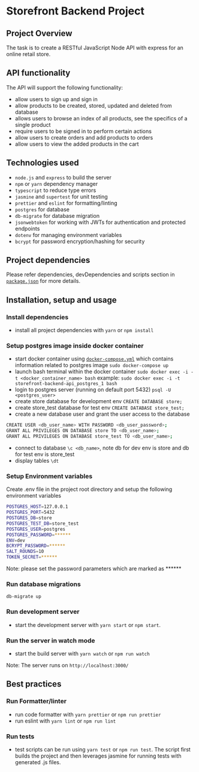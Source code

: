 # Storefront Backend Project

## Project Overview
The task is to create a RESTful JavaScript Node API with express for an online retail store.

## API functionality
The API will support the following functionality:
* allow users to sign up and sign in
* allow products to be created, stored, updated and deleted from database
* allows users to browse an index of all products, see the specifics of a single product
* require users to be signed in to perform certain actions
* allow users to create orders and add products to orders
* allow users to view the added products in the cart
## Technologies used
* `node.js` and `express` to build the server
* `npm` or `yarn` dependency manager
* `typescript` to reduce type errors
* `jasmine` and `supertest` for unit testing
* `prettier` and `eslint` for formatting/linting
* `postgres` for database
* `db-migrate` for database migration
* `jsonwebtoken` for working with JWTs for authentication and protected endpoints
* `dotenv` for managing environment variables
* `bcrypt` for password encryption/hashing for security
## Project dependencies
Please refer dependencies, devDependencies and scripts section in [`package.json`](package.json) for more details.
## Installation, setup and usage
### Install dependencies
* install all project dependencies with `yarn` or `npm install`
### Setup postgres image inside docker container
- start docker container using [`docker-compose.yml`](docker-compose.yml) which contains information related to postgres image `sudo docker-compose up`
- launch bash terminal within the docker container
`sudo docker exec -i -t <docker_container_name> bash`
example: `sudo docker exec -i -t storefront-backend-api_postgres_1 bash`
- login to postgres server (running on default port 5432)
`psql -U <postgres_user>`
- create store database for development env
`CREATE DATABASE store;`
- create store_test database for test env
`CREATE DATABASE store_test;`
- create a new database user and grant the user access to the database
```bash
CREATE USER <db_user_name> WITH PASSWORD <db_user_password>;
GRANT ALL PRIVILEGES ON DATABASE store TO <db_user_name>;
GRANT ALL PRIVILEGES ON DATABASE store_test TO <db_user_name>;
```
- connect to database `\c <db_name>`, note db for dev env is store and db for test env is store_test
- display tables `\dt`

### Setup Environment variables
Create .env file in the project root directory and setup the following environment variables
```bash
POSTGRES_HOST=127.0.0.1
POSTGRES_PORT=5432
POSTGRES_DB=store
POSTGRES_TEST_DB=store_test
POSTGRES_USER=postgres
POSTGRES_PASSWORD=******
ENV=dev
BCRYPT_PASSWORD=******
SALT_ROUNDS=10
TOKEN_SECRET=******
```

Note: please set the password parameters which are marked as ******

### Run database migrations
`db-migrate up`
### Run development server
* start the development server with `yarn start` or `npm start`.
### Run the server in watch mode
* start the build server with `yarn watch` or `npm run watch`

Note: The server runs on `http://localhost:3000/`

## Best practices
### Run Formatter/linter
* run code formatter with `yarn prettier` or `npm run prettier`
* run eslint with `yarn lint` or `npm run lint`
### Run tests
* test scripts can be run using `yarn test` or `npm run test`. The script first builds the project and then leverages jasmine for running tests with generated .js files.







